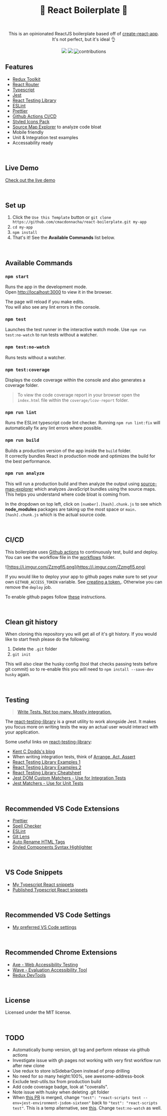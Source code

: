 <h1 align="center">🚀 React Boilerplate 🚀</h1>
<br>
<p align="center">This is an opinionated ReactJS boilerplate based off of <a href="https://create-react-app.dev/">create-react-app</a>. It's not perfect, but it's ideal 👌</p>

<p align="center">
  <a>
    <img src="https://github.com/cmacdonnacha/react-boilerplate/workflows/Continuous%20Integration/badge.svg" />
  </a>
  <a>
    <img src="https://img.shields.io/david/cmacdonnacha/react-boilerplate.svg" />
  </a>
  <a>
    <img src="https://img.shields.io/badge/License-MIT-blue.svg" alt="contributions" />
  </a>
</p>

## Features

- [Redux Toolkit][redux-toolkit]
- [React Router][react-router]
- [Typescript][typescript]
- [Jest][jest]
- [React Testing Library][react-testing-library]
- [ESLint][eslint]
- [Prettier][prettier]
- [Github Actions CI/CD][github-actions]
- [Styled Icons Pack][styled-icons]
- [Source Map Explorer][source-map-explorer] to analyze code bloat
- Mobile friendly
- Unit & Integration test examples
- Accessability ready

&nbsp;

## Live Demo

[Check out the live demo](https://cmacdonnacha.github.io/react-boilerplate/)

&nbsp;

## Set up

1. Click the `Use this Template` button or `git clone https://github.com/cmacdonnacha/react-boilerplate.git my-app`
2. `cd my-app`
3. `npm install`
4. That's it! See the **Available Commands** list below.

&nbsp;

## Available Commands

### `npm start`

Runs the app in the development mode.<br />
Open [http://localhost:3000](http://localhost:3000) to view it in the browser.

The page will reload if you make edits.<br />
You will also see any lint errors in the console.

### `npm test`

Launches the test runner in the interactive watch mode. Use `npm run test:no-watch` to run tests without a watcher.<br />

### `npm test:no-watch`

Runs tests without a watcher.

### `npm test:coverage`

Displays the code coverage within the console and also generates a coverage folder.

> To view the code coverage report in your browser open the `index.html` file within the `coverage/lcov-report` folder.

### `npm run lint`

Runs the ESLint typescript code lint checker. Running `npm run lint:fix` will automatically fix any lint errors where possible.

### `npm run build`

Builds a production version of the app inside the `build` folder.<br />
It correctly bundles React in production mode and optimizes the build for the best performance.

### `npm run analyze`

This will run a production build and then analyze the output using [source-map-explorer] which analyzes JavaScript bundles using the source maps. This helps you understand where code bloat is coming from.

In the dropdown on top left, click on `[number].[hash].chunk.js` to see which **node_modules** packages are taking up the most space or `main.[hash].chunk.js` which is the actual source code.

&nbsp;

## CI/CD

This boilerplate uses [Github actions]([github-actions]) to continuously test, build and deploy. You can see the workflow file in the [workflows](.github/workflows/continuous-integration-workflow.yml) folder.

![https://i.imgur.com/Zzmgfl5.png](https://i.imgur.com/Zzmgfl5.png)

If you would like to deploy your app to github pages make sure to set your own `GITHUB_ACCESS_TOKEN` variable. See [creating a token.](https://help.github.com/en/github/authenticating-to-github/creating-a-personal-access-token-for-the-command-line#creating-a-token). Otherwise you can remove the `deploy` job.

To enable github pages follow [these](https://help.github.com/en/github/working-with-github-pages/configuring-a-publishing-source-for-your-github-pages-site#choosing-a-publishing-source) instructions.

&nbsp;

## Clean git history

When cloning this repository you will get all of it's git history. If you would like to start fresh please do the following:

1. Delete the `.git` folder
2. `git init`

This will also clear the husky config (tool that checks passing tests before git commit) so to re-enable this you will need to `npm install --save-dev husky` again.

&nbsp;

## Testing

> [Write Tests. Not too many. Mostly integration.](https://kentcdodds.com/blog/write-tests)

The [react-testing-library][react-testing-library] is a great utility to work alongside Jest. It makes you focus more on writing tests the way an actual user would interact with your application.

Some useful links on [react-testing-library][react-testing-library]:

- [Kent C Dodds's blog][react-testing-library]
- When writing integration tests, think of [Arrange, Act, Assert](http://wiki.c2.com/?ArrangeActAssert)
- [React Testing Library Examples 1](https://react-testing-examples.com/)
- [React Testing Library Examples 2](https://github.com/kentcdodds/react-testing-library-course/tree/master/src/__tests__)
- [React Testing Library Cheatsheet](https://testing-library.com/docs/dom-testing-library/cheatsheet)
- [Jest DOM Custom Matchers - Use for Integration Tests](https://github.com/testing-library/jest-dom#custom-matchers)
- [Jest Matchers - Use for Unit Tests](https://jestjs.io/docs/en/expect)

&nbsp;

## Recommended VS Code Extensions

- [Prettier][vscode-extension-prettier]
- [Spell Checker][vscode-extension-spell-checker]
- [ESLint][vscode-extension-eslint]
- [Git Lens][vscode-extension-git-lens]
- [Auto Rename HTML Tags][vscode-extension-auto-rename-tag]
- [Styled Components Syntax Highlighter][vscode-extension-styled-components]

&nbsp;

## VS Code Snippets

- [My Typescript React snippets][vs-code-my-typescript-react-snippets]
- [Published Typescript React snippets][vs-code-typescript-react-snippets]

&nbsp;

## Recommended VS Code Settings

- [My preferred VS Code settings][vs-code-my-settings]

&nbsp;

## Recommended Chrome Extensions

- [Axe - Web Accessibility Testing][chrome-extension-axe]
- [Wave - Evaluation Accessibility Tool][chrome-extension-wave]
- [Redux DevTools][chrome-extension-redux-devtools]

&nbsp;

## License

Licensed under the MIT license.

&nbsp;

## TODO

- Automatically bump version, git tag and perform release via github actions
- Investigate issue with gh pages not working with very first workflow run after new clone
- Use redux to store isSidebarOpen instead of prop drilling
- No need for so many height:100%, see awesome-address-book
- Exclude test-utils.tsx from production build
- Add code coverage badge, look at "coveralls".
- Note issue with husky when deleting .git folder
- When [this PR](https://github.com/facebook/create-react-app/pull/8362) is merged, change `"test": "react-scripts test --env=jest-environment-jsdom-sixteen"` back to `"test": "react-scripts test"`. This is a temp alternative, see [this](https://github.com/testing-library/dom-testing-library/releases/tag/v7.0.0). Change `test:no-watch` as well.

<!-- prettier-ignore-start -->
[npm]: https://www.npmjs.com/
[node]: https://nodejs.org
[continuous-integration-badge]: https://github.com/cmacdonnacha/react-boilerplate/workflows/Continuous%20Integration/badge.svg
[dependencies-badge]: https://img.shields.io/david/cmacdonnacha/react-boilerplate.svg
[package]: https://www.npmjs.com/package/cra-template-ideal-starter
[typescript]: https://github.com/microsoft/TypeScript
[redux-toolkit]: https://github.com/reduxjs/redux-toolkit
[jest]: https://jestjs.io/
[react-testing-library]: https://testing-library.com/docs/react-testing-library/intro
[cra]: https://github.com/facebook/create-react-app
[source-map-explorer]: https://www.npmjs.com/package/source-map-explorer
[axios]: https://github.com/axios/axios
[eslint]: https://eslint.org/
[prettier]: https://prettier.io/docs/en/index.html
[github-actions]: https://github.com/cmacdonnacha/react-boilerplate/actions
[styled-icons]: https://styled-icons.js.org/
[react-router]: https://reacttraining.com/react-router/web/guides/quick-start
[vs-code-my-typescript-react-snippets]: https://gist.github.com/cmacdonnacha/334ef14cb301c426ee6eb166eb500a5a
[vs-code-my-settings]: https://gist.github.com/cmacdonnacha/b6360f349c1a86aafda28f6d44c9d215
[vs-code-typescript-react-snippets]: https://github.com/infeng/vscode-react-typescript#readme
[vscode-extension-prettier]: https://marketplace.visualstudio.com/items?itemName=esbenp.prettier-vscode
[vscode-extension-auto-rename-tag]: https://marketplace.visualstudio.com/items?itemName=formulahendry.auto-rename-tag
[vscode-extension-spell-checker]: https://marketplace.visualstudio.com/items?itemName=streetsidesoftware.code-spell-checker
[vscode-extension-eslint]: https://marketplace.visualstudio.com/items?itemName=dbaeumer.vscode-eslint
[vscode-extension-git-lens]: https://marketplace.visualstudio.com/items?itemName=eamodio.gitlens
[vscode-extension-styled-components]: https://marketplace.visualstudio.com/items?itemName=jpoissonnier.vscode-styled-components
[chrome-extension-axe]: https://chrome.google.com/webstore/detail/axe-web-accessibility-tes/lhdoppojpmngadmnindnejefpokejbdd
[chrome-extension-wave]: https://chrome.google.com/webstore/detail/wave-evaluation-tool/jbbplnpkjmmeebjpijfedlgcdilocofh
[chrome-extension-redux-devtools]: https://chrome.google.com/webstore/detail/redux-devtools/lmhkpmbekcpmknklioeibfkpmmfibljd
<!-- prettier-ignore-end -->

